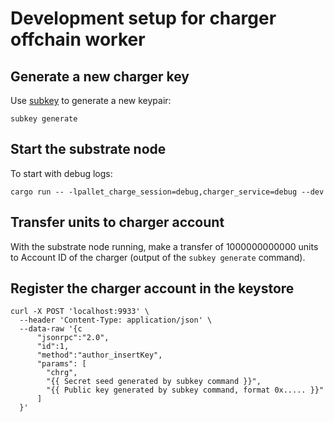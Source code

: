 # Development setup for charger offchain worker

## Generate a new charger key

Use [subkey](https://substrate.dev/docs/en/knowledgebase/integrate/subkey) to generate a new keypair:

```
subkey generate
```

## Start the substrate node

To start with debug logs:

```
cargo run -- -lpallet_charge_session=debug,charger_service=debug --dev
```

## Transfer units to charger account

With the substrate node running, make a transfer of 1000000000000 units to Account ID of the charger (output of the `subkey generate` command).

## Register the charger account in the keystore

```
curl -X POST 'localhost:9933' \
  --header 'Content-Type: application/json' \
  --data-raw '{c
      "jsonrpc":"2.0",
      "id":1,
      "method":"author_insertKey",
      "params": [
        "chrg",
        "{{ Secret seed generated by subkey command }}",
        "{{ Public key generated by subkey command, format 0x..... }}"
      ]
  }'
```
